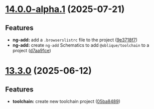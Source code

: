 # [14.0.0-alpha.1](https://github.com/oblique-bit/oblique/compare/13.3.2...14.0.0-alpha.1) (2025-07-21)

## Features

- **ng-add:** add a `.browserslistrc` file to the project ([9e3718f7](https://github.com/oblique-bit/oblique/commit/9e3718f718ce43bd6c2058357d972f5db5442f4c))
- **ng-add:** create `ng-add` Schematics to add `@oblique/toolchain` to a project ([d7aa91ce](https://github.com/oblique-bit/oblique/commit/d7aa91ce04d34f75590f350659b5581a2448b3f7))

# [13.3.0](https://github.com/oblique-bit/oblique/compare/13.2.3...13.3.0) (2025-06-12)

## Features

- **toolchain:** create new toolchain project ([05ba8489](https://github.com/oblique-bit/oblique/commit/05ba8489dbcec466521212f6ae16ae18777b9c20))
